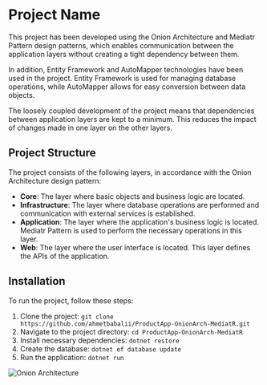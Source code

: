 # Project Name

This project has been developed using the Onion Architecture and Mediatr Pattern design patterns, which enables communication between the application layers without creating a tight dependency between them.

In addition, Entity Framework and AutoMapper technologies have been used in the project. Entity Framework is used for managing database operations, while AutoMapper allows for easy conversion between data objects.

The loosely coupled development of the project means that dependencies between application layers are kept to a minimum. This reduces the impact of changes made in one layer on the other layers.

## Project Structure

The project consists of the following layers, in accordance with the Onion Architecture design pattern:

- **Core**: The layer where basic objects and business logic are located.
- **Infrastructure**: The layer where database operations are performed and communication with external services is established.
- **Application**: The layer where the application's business logic is located. Mediatr Pattern is used to perform the necessary operations in this layer.
- **Web**: The layer where the user interface is located. This layer defines the APIs of the application.

## Installation

To run the project, follow these steps:

1. Clone the project: `git clone https://github.com/ahmetbabalii/ProductApp-OnionArch-MediatR.git`
2. Navigate to the project directory: `cd ProductApp-OnionArch-MediatR`
3. Install necessary dependencies: `dotnet restore`
4. Create the database: `dotnet ef database update`
5. Run the application: `dotnet run`


![Onion Architecture](https://www.gencayyildiz.com/blog/wp-content/uploads/2021/03/Nedir-Bu-Onion-Architecture-1.png)


